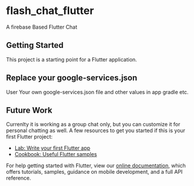 # flash_chat_flutter

A firebase Based Flutter Chat

## Getting Started

This project is a starting point for a Flutter application.
## Replace your google-services.json
User Your own google-services.json file and other values in app gradle etc.
## Future Work
Currenlty it is working as a group chat only, but you can customize it for personal chatting as well.
A few resources to get you started if this is your first Flutter project:

- [Lab: Write your first Flutter app](https://flutter.dev/docs/get-started/codelab)
- [Cookbook: Useful Flutter samples](https://flutter.dev/docs/cookbook)

For help getting started with Flutter, view our
[online documentation](https://flutter.dev/docs), which offers tutorials,
samples, guidance on mobile development, and a full API reference.

